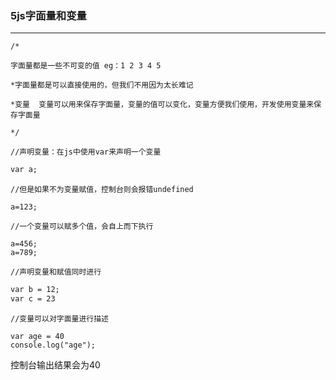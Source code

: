 ### 5js字面量和变量

---

`/*`

`字面量都是一些不可变的值 eg：1 2 3 4 5`

`*字面量都是可以直接使用的，但我们不用因为太长难记`

`*变量  变量可以用来保存字面量，变量的值可以变化，变量方便我们使用，开发使用变量来保存字面量`

`*/`

`//声明变量：在js中使用var来声明一个变量`

```html
var a;
```

`//但是如果不为变量赋值，控制台则会报错undefined`

```
a=123;
```

`//一个变量可以赋多个值，会自上而下执行`

```
a=456;
a=789;
```

`//声明变量和赋值同时进行`

```html
var b = 12;
var c = 23
```

`//变量可以对字面量进行描述`

```
var age = 40
console.log("age");
```

控制台输出结果会为40